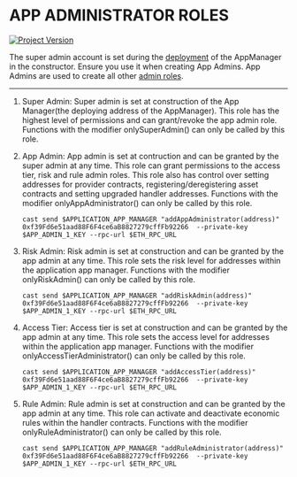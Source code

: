 # APP ADMINISTRATOR ROLES 
[![Project Version][version-image]][version-url]

The super admin account is set during the [deployment][deployAppManager-url] of the AppManager in the constructor. Ensure you use it when creating App Admins. App Admins are used to create all other [admin roles][createAdminRole-url]. 

---
1. Super Admin: Super admin is set at construction of the App Manager(the deploying address of the AppManager). This role has the highest level of permissions and can grant/revoke the app admin role. Functions with the modifier onlySuperAdmin() can only be called by this role. 
   
2. App Admin: App admin is set at contruction and can be granted by the super admin at any time. This role can grant permissions to the access tier, risk and rule admin roles. This role also has control over setting addresses for provider contracts, registering/deregistering asset contracts and setting upgraded handler addresses. Functions with the modifier onlyAppAdministrator() can only be called by this role. 
    ````
    cast send $APPLICATION_APP_MANAGER "addAppAdministrator(address)" 0xf39Fd6e51aad88F6F4ce6aB8827279cffFb92266  --private-key $APP_ADMIN_1_KEY --rpc-url $ETH_RPC_URL
    ````

3. Risk Admin: Risk admin is set at construction and can be granted by the app admin at any time. This role sets the risk level for addresses within the application app manager. Functions with the modifier onlyRiskAdmin() can only be called by this role.
    ````
    cast send $APPLICATION_APP_MANAGER "addRiskAdmin(address)" 0xf39Fd6e51aad88F6F4ce6aB8827279cffFb92266  --private-key $APP_ADMIN_1_KEY --rpc-url $ETH_RPC_URL
    ````

4. Access Tier: Access tier is set at construction and can be granted by the app admin at any time. This role sets the access level for addresses within the application app manager. Functions with the modifier onlyAccessTierAdministrator() can only be called by this role.
    ````
    cast send $APPLICATION_APP_MANAGER "addAccessTier(address)" 0xf39Fd6e51aad88F6F4ce6aB8827279cffFb92266  --private-key $APP_ADMIN_1_KEY --rpc-url $ETH_RPC_URL
    ````

5. Rule Admin: Rule admin is set at construction and can be granted by the app admin at any time. This role can activate and deactivate economic rules within the handler contracts. Functions with the modifier onlyRuleAdministrator() can only be called by this role. 
    ````
    cast send $APPLICATION_APP_MANAGER "addRuleAdministrator(address)" 0xf39Fd6e51aad88F6F4ce6aB8827279cffFb92266  --private-key $APP_ADMIN_1_KEY --rpc-url $ETH_RPC_URL
    ````



<!-- These are the body links -->
[createAdminRole-url]: ../permissions/ADMIN-CONFIG.md
[deployAppManager-url]: ./DEPLOY-APPMANAGER.md 

<!-- These are the header links -->
[version-image]: https://img.shields.io/badge/Version-1.0.0-brightgreen?style=for-the-badge&logo=appveyor
[version-url]: https://github.com/thrackle-io/Tron